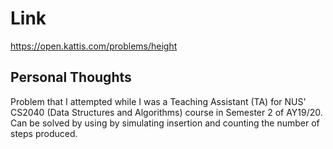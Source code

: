 # Link

https://open.kattis.com/problems/height

## Personal Thoughts

Problem that I attempted while I was a Teaching Assistant (TA) for NUS' CS2040 (Data Structures and Algorithms) course in Semester 2 of AY19/20. Can be solved by using by simulating insertion and counting the number of steps produced.

